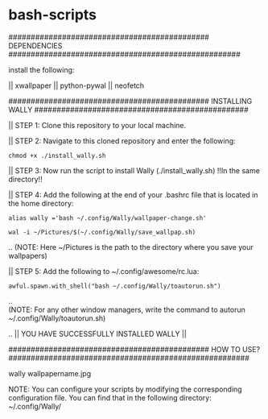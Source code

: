 # bash-scripts

############################################# DEPENDENCIES ####################################################

install the following:

|| xwallpaper 
|| python-pywal 
|| neofetch


############################################# INSTALLING WALLY  ################################################

|| STEP 1: Clone this repository to your local machine.  

|| STEP 2: Navigate to this cloned repository and enter the following:

    chmod +x ./install_wally.sh

|| STEP 3: Now run the script to install Wally (./install_wally.sh)    !!In the same directory!!

|| STEP 4: Add the following at the end of your .bashrc file that is located in the home directory: 

    alias wally ='bash ~/.config/Wally/wallpaper-change.sh' 
    
    wal -i ~/Pictures/$(~/.config/Wally/save_wallpap.sh)
..
    (NOTE: Here ~/Pictures is the path to the directory where you save your wallpapers)

|| STEP 5: Add the following to ~/.config/awesome/rc.lua:

    awful.spawn.with_shell("bash ~/.config/Wally/toautorun.sh")
 ..   
    (NOTE: For any other window managers, write the command to autorun  ~/.config/Wally/toautorun.sh)

 ..
                              || YOU HAVE SUCCESSFULLY INSTALLED WALLY ||


############################################# HOW TO USE? ######################################################

wally wallpapername.jpg

NOTE: You can configure your scripts by modifying the corresponding configuration file. You can find that in the following directory:  ~/.config/Wally/
   




